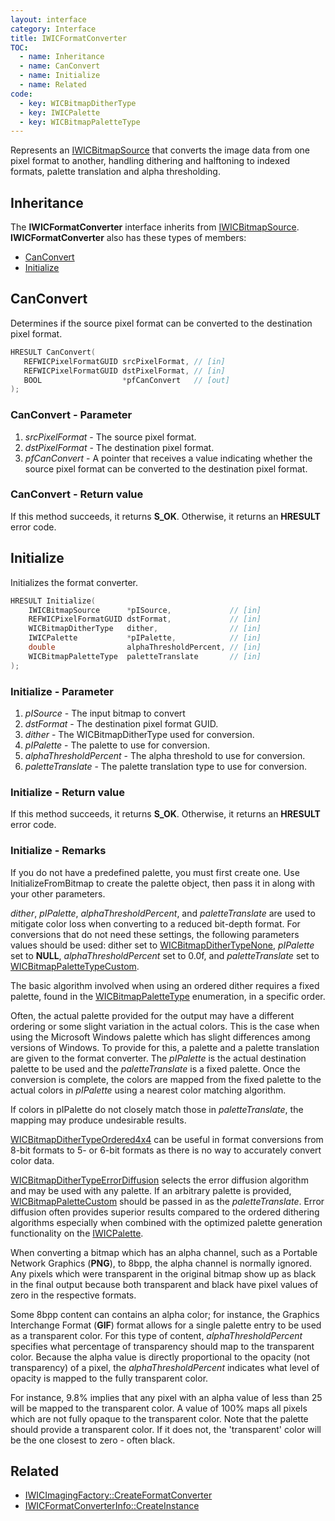 ```yaml
---
layout: interface
category: Interface
title: IWICFormatConverter
TOC:
  - name: Inheritance
  - name: CanConvert
  - name: Initialize
  - name: Related
code:
  - key: WICBitmapDitherType
  - key: IWICPalette
  - key: WICBitmapPaletteType
---
```


[wbs]: IWICBitmapSource

Represents an [IWICBitmapSource][wbs] that converts the image data from one pixel format to another, handling dithering and halftoning to indexed formats, palette translation and alpha thresholding.

## Inheritance

The **IWICFormatConverter** interface inherits from [IWICBitmapSource][wbs].
**IWICFormatConverter** also has these types of members:

- [CanConvert](#canconvert)
- [Initialize](#initialize)

## CanConvert

Determines if the source pixel format can be converted to the destination pixel format.

```cpp
HRESULT CanConvert(
   REFWICPixelFormatGUID srcPixelFormat, // [in]
   REFWICPixelFormatGUID dstPixelFormat, // [in]
   BOOL                  *pfCanConvert   // [out]
);
```

### CanConvert - Parameter

1. *srcPixelFormat* - The source pixel format.
2. *dstPixelFormat* - The destination pixel format.
3. *pfCanConvert* - A pointer that receives a value indicating whether the source pixel format can be converted to the destination pixel format.

### CanConvert - Return value

If this method succeeds, it returns **S_OK**.
Otherwise, it returns an **HRESULT** error code.

## Initialize

Initializes the format converter.

```cpp
HRESULT Initialize(
    IWICBitmapSource      *pISource,             // [in]
    REFWICPixelFormatGUID dstFormat,             // [in]
    WICBitmapDitherType   dither,                // [in]
    IWICPalette           *pIPalette,            // [in]
    double                alphaThresholdPercent, // [in]
    WICBitmapPaletteType  paletteTranslate       // [in]
);
```

### Initialize - Parameter

1. *pISource* - The input bitmap to convert
2. *dstFormat* - The destination pixel format GUID.
3. *dither* - The WICBitmapDitherType used for conversion.
4. *pIPalette* - The palette to use for conversion.
5. *alphaThresholdPercent* - The alpha threshold to use for conversion.
6. *paletteTranslate* - The palette translation type to use for conversion.

### Initialize - Return value

If this method succeeds, it returns **S_OK**.
Otherwise, it returns an **HRESULT** error code.

### Initialize - Remarks

If you do not have a predefined palette, you must first create one.
Use InitializeFromBitmap to create the palette object, then pass it in along with your other parameters.

[wbdt]: WICBitmapDitherType
[wbpt]: WICBitmapPaletteType

*dither*, *pIPalette*, *alphaThresholdPercent*, and *paletteTranslate* are used to mitigate color loss when converting to a reduced bit-depth format.
For conversions that do not need these settings, the following parameters values should be used: dither set to [WICBitmapDitherTypeNone][wbdt], *pIPalette* set to **NULL**, *alphaThresholdPercent* set to 0.0f, and *paletteTranslate* set to [WICBitmapPaletteTypeCustom][wbpt].

The basic algorithm involved when using an ordered dither requires a fixed palette, found in the [WICBitmapPaletteType][wbpt] enumeration, in a specific order.

Often, the actual palette provided for the output may have a different ordering or some slight variation in the actual colors.
This is the case when using the Microsoft Windows palette which has slight differences among versions of Windows.
To provide for this, a palette and a palette translation are given to the format converter.
The *pIPalette* is the actual destination palette to be used and the *paletteTranslate* is a fixed palette.
Once the conversion is complete, the colors are mapped from the fixed palette to the actual colors in *pIPalette* using a nearest color matching algorithm.

If colors in pIPalette do not closely match those in *paletteTranslate*, the mapping may produce undesirable results.

[WICBitmapDitherTypeOrdered4x4][wbdt] can be useful in format conversions from 8-bit formats to 5- or 6-bit formats as there is no way to accurately convert color data.

[WICBitmapDitherTypeErrorDiffusion][wbdt] selects the error diffusion algorithm and may be used with any palette.
If an arbitrary palette is provided, [WICBitmapPaletteCustom][wbpt] should be passed in as the *paletteTranslate*.
Error diffusion often provides superior results compared to the ordered dithering algorithms especially when combined with the optimized palette generation functionality on the [IWICPalette][wp].

[wp]: IWICPalette

When converting a bitmap which has an alpha channel, such as a Portable Network Graphics (**PNG**), to 8bpp, the alpha channel is normally ignored.
Any pixels which were transparent in the original bitmap show up as black in the final output because both transparent and black have pixel values of zero in the respective formats.

Some 8bpp content can contains an alpha color;
for instance, the Graphics Interchange Format (**GIF**) format allows for a single palette entry to be used as a transparent color.
For this type of content, *alphaThresholdPercent* specifies what percentage of transparency should map to the transparent color.
Because the alpha value is directly proportional to the opacity (not transparency) of a pixel, the *alphaThresholdPercent* indicates what level of opacity is mapped to the fully transparent color.

For instance, 9.8% implies that any pixel with an alpha value of less than 25 will be mapped to the transparent color.
A value of 100% maps all pixels which are not fully opaque to the transparent color.
Note that the palette should provide a transparent color.
If it does not, the 'transparent' color will be the one closest to zero - often black.

## Related

- [IWICImagingFactory::CreateFormatConverter](IWICImagingFactory#createformatconverter)
- [IWICFormatConverterInfo::CreateInstance](IWICFormatConverterInfo#createinstance)
